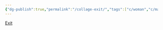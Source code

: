 ```yaml
---
{"dg-publish":true,"permalink":"/collage-exit/","tags":["c/woman","c/man","c/acrobatic","c/letters","c/exit","c/purple","c/red","c/pattern"],"created":"2024-01-04T19:09:39.920-05:00","updated":"2024-01-04T19:10:12.371-05:00"}
---
```



[Exit](https://www.instagram.com/p/CWG8LpNrf3V/)
